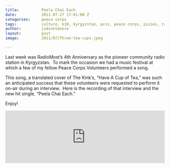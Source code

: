 ```yaml
---
title:			Peela Chai Each
date:			2011-07-27 17:01:00 Z
categories:		peace corps
tags:			culture, k10, kyrgyzstan, pcvs, peace corps, pixies, radiomost, talas
author:			judsonlmoore
layout:			post
image:			2011/07/Three-tea-cups.jpeg

---
```


Last week was RadioMost’s 4th Anniversary as the pioneer community radio station in Kyrgyzstan.  To mark the occasion we had a music festival at which a few of my fellow Peace Corps Volunteers performed a song.

This song, a translated cover of The Kink’s, “Have A Cup of Tea,” was such an anticipated success that these volunteers were requested to perform it on-air during an interview.  Here is the recording of that interview and the new hit single, “Peela Chai Each.”

Enjoy!

<iframe width="100%" height="166" scrolling="no" frameborder="no" allow="autoplay" src="https://w.soundcloud.com/player/?url=https%3A//api.soundcloud.com/tracks/74233795&color=%232c1c29&auto_play=false&hide_related=false&show_comments=true&show_user=true&show_reposts=false&show_teaser=true"></iframe>
